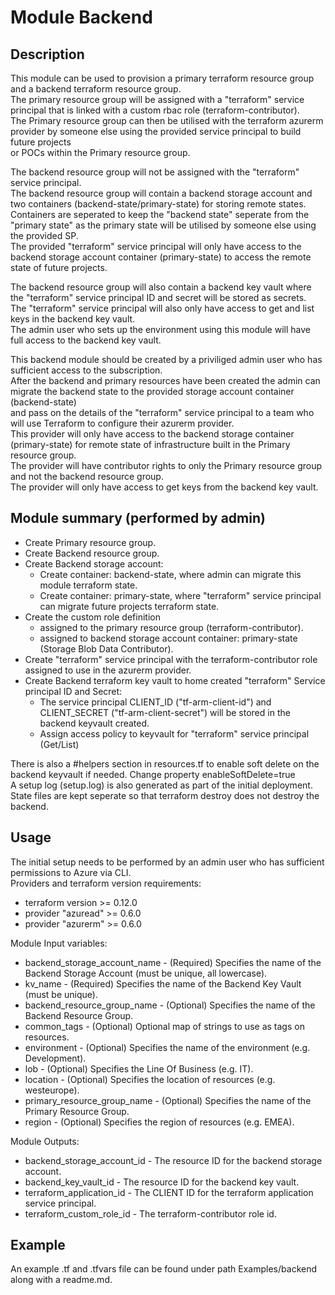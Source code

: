 # Module Backend

## Description

This module can be used to provision a primary terraform resource group and a backend terraform resource group.  
The primary resource group will be assigned with a "terraform" service principal that is linked with a custom rbac role (terraform-contributor).  
The Primary resource group can then be utilised with the terraform azurerm provider by someone else using the provided service principal to build future projects  
or POCs within the Primary resource group.  
  
The backend resource group will not be assigned with the "terraform" service principal.  
The backend resource group will contain a backend storage account and two containers (backend-state/primary-state) for storing remote states.  
Containers are seperated to keep the "backend state" seperate from the "primary state" as the primary state will be utilised by someone else using the provided SP.  
The provided "terraform" service principal will only have access to the backend storage account container (primary-state) to access the remote state of future projects.  
  
The backend resource group will also contain a backend key vault where the "terraform" service principal ID and secret will be stored as secrets.  
The "terraform" service principal will also only have access to get and list keys in the backend key vault.  
The admin user who sets up the environment using this module will have full access to the backend key vault.  
  
This backend module should be created by a priviliged admin user who has sufficient access to the subscription.  
After the backend and primary resources have been created the admin can migrate the backend state to the provided storage account container (backend-state)  
and pass on the details of the "terraform" service principal to a team who will use Terraform to configure their azurerm provider.  
This provider will only have access to the backend storage container (primary-state) for remote state of infrastructure built in the Primary resource group.  
The provider will have contributor rights to only the Primary resource group and not the backend resource group.  
The provider will only have access to get keys from the backend key vault.  
  
## Module summary (performed by admin)
  
- Create Primary resource group.
- Create Backend resource group.
- Create Backend storage account:
  - Create container: backend-state, where admin can migrate this module terraform state.
  - Create container: primary-state, where "terraform" service principal can migrate future projects terraform state.
- Create the custom role definition  
  - assigned to the primary resource group (terraform-contributor).
  - assigned to backend storage account container: primary-state (Storage Blob Data Contributor).
- Create "terraform" service principal with the terraform-contributor role assigned to use in the azurerm provider.
- Create Backend terraform key vault to home created "terraform" Service principal ID and Secret:
  - The service principal CLIENT_ID ("tf-arm-client-id") and CLIENT_SECRET ("tf-arm-client-secret") will be stored in the backend keyvault created.
  - Assign access policy to keyvault for "terraform" service principal (Get/List)
  
There is also a #helpers section in resources.tf to enable soft delete on the backend keyvault if needed. Change property enableSoftDelete=true  
A setup log (setup.log) is also generated as part of the initial deployment.  
State files are kept seperate so that terraform destroy does not destroy the backend.  
  
## Usage
  
The initial setup needs to be performed by an admin user who has sufficient permissions to Azure via CLI.  
Providers and terraform version requirements:  
  
- terraform version >= 0.12.0
- provider "azuread" >= 0.6.0 
- provider "azurerm" >= 0.6.0 
  
Module Input variables:  
  
- backend_storage_account_name - (Required) Specifies the name of the Backend Storage Account (must be unique, all lowercase).
- kv_name - (Required) Specifies the name of the Backend Key Vault (must be unique).
- backend_resource_group_name - (Optional) Specifies the name of the Backend Resource Group.
- common_tags - (Optional) Optional map of strings to use as tags on resources.
- environment - (Optional) Specifies the name of the environment (e.g. Development).
- lob - (Optional) Specifies the Line Of Business (e.g. IT).
- location - (Optional) Specifies the location of resources (e.g. westeurope).
- primary_resource_group_name - (Optional) Specifies the name of the Primary Resource Group.
- region - (Optional) Specifies the region of resources (e.g. EMEA).
  
Module Outputs:  

- backend_storage_account_id - The resource ID for the backend storage account.  
- backend_key_vault_id - The resource ID for the backend key vault.  
- terraform_application_id - The CLIENT ID for the terraform application service principal.  
- terraform_custom_role_id - The terraform-contributor role id.  

## Example

An example .tf and .tfvars file can be found under path Examples/backend along with a readme.md.  
